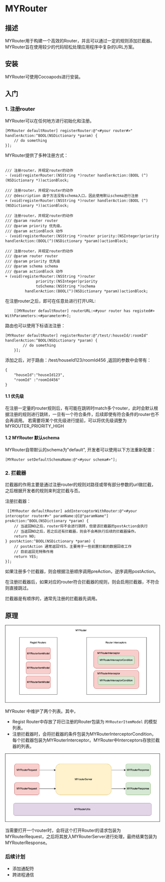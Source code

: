 # MYRouter

## 描述

MYRouter用于构建一个高效的Router，并且可以通过一定的规则添加拦截器。MYRouter旨在使用较少的代码轻松处理应用程序中复杂的URL方案。

## 安装

MYRouter可使用Cocoapods进行安装。

## 入门

### 1. 注册router

MYRouter可以在任何地方进行初始化和注册。
```
[MYRouter defaultRouter] registerRouter:@"<#your router#>" handlerAction:^BOOL(NSDictionary *param) {
    // do something
}];
```

MYRouter提供了多种注册方式：
```

/// 注册router，并规定router的动作
- (void)registerRouter:(NSString *)router handlerAction:(BOOL (^)(NSDictionary *))actionBlock;

/// 注册router，并规定router的动作
/// @description 由于方法没有schema入口，因此使用默认schema进行注册
+ (void)registerRouter:(NSString *)router handlerAction:(BOOL (^)(NSDictionary *))actionBlock;

/// 注册router，并规定router的动作
/// @param router router
/// @param priority 优先级，
/// @param actionBlock 动作
- (void)registerRouter:(NSString *)router priority:(NSInteger)priority handlerAction:(BOOL(^)(NSDictionary *param))actionBlock;

/// 注册router，并规定router的动作
/// @param router router
/// @param priority 优先级
/// @param schema schema
/// @param actionBlock 动作
+ (void)registerRouter:(NSString *)router
              priority:(NSInteger)priority
              toSchema:(NSString *)schema
         handlerAction:(BOOL(^)(NSDictionary *param))actionBlock;
```

在注册router之后，即可在任意处进行打开URL:
```
    [[MYRouter defaultRouter] routerURL:<#your router has registed#> WithParameters:<#parameter#>];
```



路由也可以使用下标语法注册：
```
[MYRouter defaultRouter] registerRouter:@"/test/:houseId/:roomId" handlerAction:^BOOL(NSDictionary *param) {
        // do something
    }];
```
添加之后，对于路由：/test/houseId123/roomId456 ,返回的参数中会带有：
```
{
    "houseId":"houseId123",
    "roomId" :"roomId456"   
}
```

#### 1.1 优先级

在注册一定量的router规则后，有可能在跳转时match多个router，此时会默认根据注册的规则进行跳转，一旦有一个符合条件，后续即使有符合条件的router也不会再调用。
若需要将某个优先级进行提前，可以将优先级调整为MYROUTER_PRIORITY_HIGH

#### 1.2 MYRouter 默认schema
MYRouter自带默认的schema为"default", 开发者可以使用以下方法重新配置：
```
[MYRouter setDefaultSchemaName:@"<#your schema#>"];
```


### 2. 拦截器

拦截器的作用主要是通过注册router的规则对路径或带有部分参数的url做拦截，之后根据开发者的规则来判定拦截与否。

注册拦截器：
```
 [[MYRouter defaultRouter] addInterceptorWithRouter:@"<#your interceptor router#>" paramName:@[@"paramName"] preAction:^BOOL(NSDictionary *param) {
    // 当返回NO之后，router将不会进行跳转，但是该拦截器的postAction会执行
    // 当返回NO之后，若之后还有拦截器，则会不会再执行后续的拦截器操作。
    return NO;
} postAction:^BOOL(NSDictionary *param) {
    // postAction 通常返回YES，主要用于一些前置拦截的数据回收工作
    // 目前返回无特殊作用
    return YES;
}];
```
如果注册多个拦截器，则会根据注册顺序调用preAction，逆序调用postAction。

在注册拦截器后，如果对应的router符合拦截器的规则，则会启用拦截器，不符合则直接跳过。

拦截器是有顺序的，通常先注册的拦截器先调用。

## 原理


![MYRouter](./imgs/MYRouter.png)

MYRouter 中维护了两个列表。其中，
 - Regist Router中存放了将已注册的Router包装为 `MYRouterItemModel` 的模型列表。
 - 注册拦截器时，会将拦截器的条件包装为MYRouterInterceptorCondition，每个拦截器包装为MYRouterInterceptor。MYRouter中Interceptors存放拦截器的列表。

 ![OpenRouter](./imgs/OpenRouter.png)
 
 当需要打开一个router时，会将这个打开Router的请求包装为MYRouterRequest，之后将其放入MYRouterServer进行处理，最终结果包装为MYRouterResponse。


### 后续计划
- 添加通配符
- 跨进程通信
